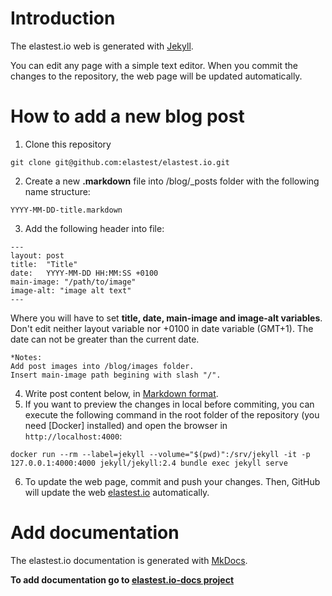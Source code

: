 # Introduction
The elastest.io web is generated with [Jekyll](https://jekyllrb.com/).

You can edit any page with a simple text editor. When you commit the changes to the repository, the web page will be updated automatically.

# How to add a new blog post
1. Clone this repository
```
git clone git@github.com:elastest/elastest.io.git
```
2. Create a new **.markdown** file into /blog/_posts folder with the following name structure:
```
YYYY-MM-DD-title.markdown 
```
3. Add the following header into file:
```
---
layout: post
title:  "Title"
date:   YYYY-MM-DD HH:MM:SS +0100
main-image: "/path/to/image"
image-alt: "image alt text"
---
```
Where you will have to set **title, date, main-image and image-alt variables**. Don't edit neither layout variable nor +0100 in date variable (GMT+1). The date can not be greater than the current date.
```
*Notes: 
Add post images into /blog/images folder.
Insert main-image path begining with slash "/".
```
4. Write post content below, in [Markdown format](https://github.com/adam-p/markdown-here/wiki/Markdown-Cheatsheet).
5. If you want to preview the changes in local before commiting, you can execute the following command in the root folder of the repository (you need [Docker] installed) and open the browser in `http://localhost:4000`:

```
docker run --rm --label=jekyll --volume="$(pwd)":/srv/jekyll -it -p 127.0.0.1:4000:4000 jekyll/jekyll:2.4 bundle exec jekyll serve
```
6. To update the web page, commit and push your changes. Then, GitHub will update the web [elastest.io](http://elastest.io) automatically.



# Add documentation
The elastest.io documentation is generated with [MkDocs](http://www.mkdocs.org).

**To add documentation go to [elastest.io-docs project](https://github.com/elastest/elastest.io-docs)**
